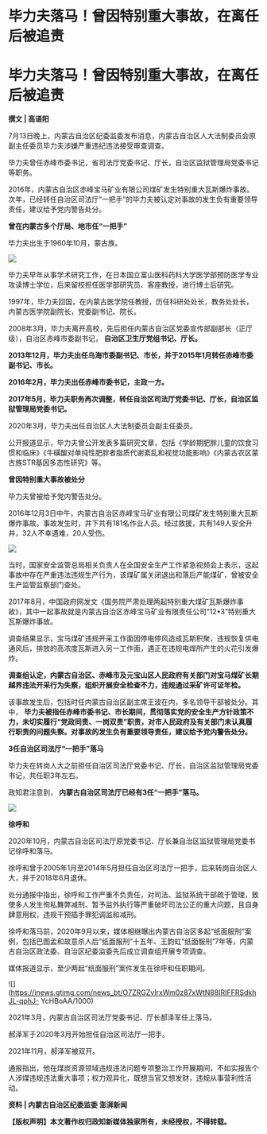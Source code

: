 # 毕力夫落马！曾因特别重大事故，在离任后被追责

# 毕力夫落马！曾因特别重大事故，在离任后被追责

**撰文 | 高语阳**

7月13日晚上，内蒙古自治区纪委监委发布消息，内蒙古自治区人大法制委员会原副主任委员毕力夫涉嫌严重违纪违法接受审查调查。

毕力夫曾任赤峰市委书记，省司法厅党委书记、厅长，自治区监狱管理局党委书记等职务。

2016年，内蒙古自治区赤峰宝马矿业有限公司煤矿发生特别重大瓦斯爆炸事故。次年，已经转任自治区司法厅“一把手”的毕力夫被认定对事故的发生负有重要领导责任，建议给予党内警告处分。

**曾在内蒙古多个厅局、地市任“一把手”**

毕力夫出生于1960年10月，蒙古族。

![](https://inews.gtimg.com/news_bt/OJgKHoFUWJrvSMrlgtCj0Vy9wI4SVIBq63L2xZnxAmjWUAA/1000)

毕力夫早年从事学术研究工作，在日本国立富山医科药科大学医学部预防医学专业攻读博士学位，后来留校担任医学部研究员、客座教授，进行博士后研究。

1997年，毕力夫回国，在内蒙古医学院任教授，历任科研处处长，教务处处长，内蒙古医学院副院长，党委副书记、院长。

2008年3月，毕力夫离开高校，先后担任内蒙古自治区党委宣传部副部长（正厅级），自治区赤峰市委副书记， **自治区卫生厅党组书记、厅长。**

**2013年12月，毕力夫出任乌海市委副书记、市长，并于2015年1月转任赤峰市委副书记、市长。**

**2016年2月，毕力夫出任赤峰市委书记，主政一方。**

**2017年5月，毕力夫职务再次调整，转任自治区司法厅党委书记、厅长，自治区监狱管理局党委书记。**

2020年3月，毕力夫出任自治区人大法制委员会副主任委员。

公开报道显示，毕力夫曾公开发表多篇研究文章，包括《学龄期肥胖儿童的饮食习惯和临床》《牛磺酸对单纯性肥胖者脂质代谢紊乱和视觉功能影响》《内蒙古农区蒙古族STR基因多态性研究》等。

**曾因特别重大事故被处分**

毕力夫曾被给予党内警告处分。

2016年12月3日中午，内蒙古自治区赤峰宝马矿业有限公司煤矿发生特别重大瓦斯爆炸事故。事故发生时，井下共有181名作业人员。经过救援，共有149人安全升井，32人不幸遇难，20人受伤。

![](https://inews.gtimg.com/news_bt/Oxu9jiFPX22HRHkezhxPtr185fYs7NqwOpWMjChV3sKSQAA/1000)

当时，国家安全监管总局相关负责人在全国安全生产工作紧急视频会上表示，这起事故中存在严重违法违规生产行为，该煤矿属关闭退出和落后产能煤矿，曾被安全生产监管监察部门查处。

2017年8月，中国政府网发文《国务院严肃处理两起特别重大煤矿瓦斯爆炸事故》，其中一起事故就是内蒙古自治区赤峰宝马矿业有限责任公司“12•3”特别重大瓦斯爆炸事故。

调查结果显示，宝马煤矿违规开采工作面因停电停风造成瓦斯积聚，违规恢复供电通风后，排放的高浓度瓦斯进入另一工作面，遇正在违规电焊所产生的火花引发爆炸。

**调查组认定，内蒙古自治区、赤峰市及元宝山区人民政府有关部门对宝马煤矿长期越界违法开采行为失察，组织开展安全检查不力，违规通过采矿许可证年检。**

该事故发生后，包括时任内蒙古自治区副主席王波在内，多名领导干部被处分。其中，
**毕力夫被指任赤峰市委书记、市长期间，贯彻落实党的安全生产方针政策不力，未切实履行“党政同责、一岗双责”职责，对市人民政府及有关部门未认真履行职责的问题失察。对事故的发生负有重要领导责任，建议给予党内警告处分。**

**3任自治区司法厅“一把手”落马**

毕力夫在转岗人大之前担任自治区司法厅党委书记、厅长，自治区监狱管理局党委书记，共任职3年左右。

政知君注意到， **内蒙古自治区司法厅已经有3任“一把手”落马。**

![](https://inews.gtimg.com/news_bt/OWUPp732M9coNCoTem_Q_ukoMNvKeWR_p6MIkf3VXqBJ8AA/1000)

**徐呼和**

2020年10月，内蒙古自治区司法厅原党委书记、厅长兼自治区监狱管理局党委书记徐呼和落马。

徐呼和曾于2005年1月至2014年5月担任自治区司法厅一把手，后来转岗自治区人大，并于2018年6月退休。

处分通报中指出，徐呼和工作严重不负责任，对司法、监狱系统干部疏于管理，致使多人发生徇私舞弊减刑、暂予监外执行等严重破坏司法公正的重大问题，且自身肆意用权，违规干预插手罪犯调监和减刑。

徐呼和落马前，2020年9月以来，媒体相继曝出内蒙古自治区多起“纸面服刑”案例，包括巴图孟和故意杀人后“纸面服刑”十五年、王韵虹“纸面服刑”7年等，内蒙古自治区政法委、自治区纪委监委先后成立调查组开展专项调查。

媒体报道显示，至少两起“纸面服刑”案件发生在徐呼和任职期间。

![](https://inews.gtimg.com/news_bt/O7ZRGZvIrxWm0z87xWtN88IRIFFRSdkhJL-qphJ-
YcHBoAA/1000)

2021年3月，内蒙古自治区司法厅党委书记、厅长郝泽军任上落马。

郝泽军于2020年3月开始担任自治区司法厅一把手。

2021年11月，郝泽军被双开。

通报指出，他在煤炭资源领域违规违法问题专项整治工作开展期间，不如实报告个人涉煤违规违法重大事项；权力观异化，既想当官又想发财，违规从事营利性活动。

**资料 | 内蒙古自治区纪委监委 澎湃新闻**

**【版权声明】本文著作权归政知新媒体独家所有，未经授权，不得转载。**

